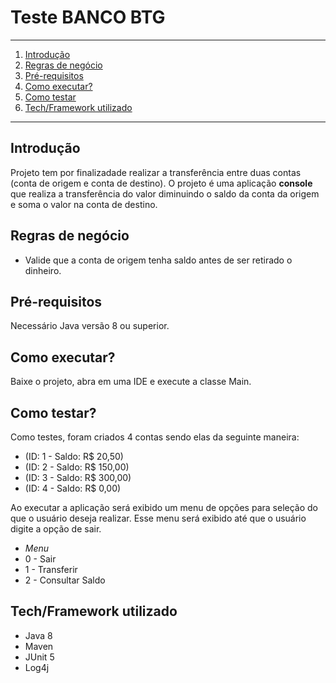  # Teste BANCO BTG

*******
 1. [Introdução](#introdução)
 2. [Regras de negócio](#regras-de-negócio)
 3. [Pré-requisitos](#pré-requisitos)
 4. [Como executar?](#como-executar)
 5. [Como testar](#como-testar)
 6. [Tech/Framework utilizado](#techframework-utilizado)
 
 *******
 
  ## Introdução
  
  Projeto tem por finalizadade realizar a transferência entre duas contas (conta de origem e conta de destino).
  O projeto é uma aplicação **console** que realiza a transferência do valor diminuindo o saldo da conta da origem e soma o
  valor na conta de destino.
  
  ## Regras de negócio 
  - Valide que a conta de origem tenha saldo antes de ser retirado o dinheiro.
  
  ## Pré-requisitos
   Necessário Java versão 8 ou superior.
   
  ## Como executar?
  
  Baixe o projeto, abra em uma IDE e execute a classe Main.
  
  ## Como testar?
  Como testes, foram criados 4 contas sendo elas da seguinte maneira:
  - (ID: 1 - Saldo: R$ 20,50)
  - (ID: 2 - Saldo: R$ 150,00)
  - (ID: 3 - Saldo: R$ 300,00)
  - (ID: 4 - Saldo: R$ 0,00)
  
  Ao executar a aplicação será exibido um menu de opções para seleção do que o usuário deseja realizar. Esse menu será
  exibido até que o usuário digite a opção de sair.
  
  - *Menu*
  - 0 - Sair
  - 1 - Transferir
  - 2 - Consultar Saldo
  
  ## Tech/Framework utilizado
  - Java 8
  - Maven
  - JUnit 5
  - Log4j